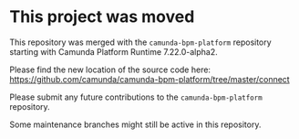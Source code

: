 # This project was moved

This repository was merged with the `camunda-bpm-platform` repository starting with 
Camunda Platform Runtime 7.22.0-alpha2.

Please find the new location of the source code here:\
https://github.com/camunda/camunda-bpm-platform/tree/master/connect

Please submit any future contributions to the `camunda-bpm-platform` repository.

Some maintenance branches might still be active in this repository.